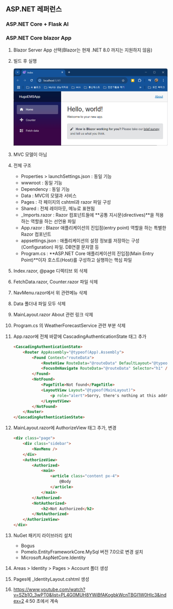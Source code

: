 ## ASP.NET 레퍼런스

### ASP.NET Core + Flask AI

### ASP.NET Core blazor App
1. Blazor Server App 선택(Blazor는 현재 .NET 8.0 까지는 지원하지 않음)
2. 빌드 후 실행

    <img src="../image/web9999.png" width="600">

3. MVC 모델이 아님
4. 전체 구조
    - Properties > launchSettings.json : 동일 기능
    - wwwroot : 동일 기능
    - Dependency : 동일 기능
    - Data : MVC의 모델과 서비스 
    - Pages : 각 페이지의 cshtml과 razor 파일 구성
    - Shared : 전체 레이아웃, 메뉴로 표현됨
    - _Imports.razor : Razor 컴포넌트들에 **공통 지시문(directives)**을 적용하는 역할을 하는 선언용 파일
    - App.razor : Blazor 애플리케이션의 진입점(entry point) 역할을 하는 특별한 Razor 컴포넌트
    - appsettings.json : 애플리케이션의 설정 정보를 저장하는 구성(Configuration) 파일. DB연결 문자열 등
    - Program.cs : **ASP.NET Core 애플리케이션의 진입점(Main Entry Point)**이자 호스트(Host)를 구성하고 실행하는 핵심 파일

5. Index.razor, @page 디렉티브 외 삭제
6. FetchData.razor, Counter.razor 파일 삭제
7. NavMenu.razor에서 위 관련메뉴 삭제
8. Data 폴더내 파일 모두 삭제
9. MainLayout.razor About 관련 링크 삭제
10. Program.cs 의 WeatherForecastService 관련 부분 삭제

11. App.razor에 전체 바깥에 CascadingAuthenticationState 태그 추가

    ```html
    <CascadingAuthenticationState>
        <Router AppAssembly="@typeof(App).Assembly">
            <Found Context="routeData">
                <RouteView RouteData="@routeData" DefaultLayout="@typeof(MainLayout)" />
                <FocusOnNavigate RouteData="@routeData" Selector="h1" />
            </Found>
            <NotFound>
                <PageTitle>Not found</PageTitle>
                <LayoutView Layout="@typeof(MainLayout)">
                    <p role="alert">Sorry, there's nothing at this address.</p>
                </LayoutView>
            </NotFound>
        </Router>
    </CascadingAuthenticationState>
    ```

12. MainLayout.razor에 AuthorizeView 태그 추가, 변경

    ```html
    <div class="page">
        <div class="sidebar">
            <NavMenu />
        </div>
        <AuthorizeView>
            <Authorized>
                <main>
                    <article class="content px-4">
                        @Body
                    </article>
                </main>
            </Authorized>
            <NotAuthorized>
                <h2>Not Authorized</h2>
            </NotAuthorized>
        </AuthorizeView>
    </div>
    ```

13. NuGet 패키지 라이브러리 설치
    - Bogus
    - Pomelo.EntityFrameworkCore.MySql 버전 7.0으로 변경 설치
    - Microsoft.AspNetCore.Identity
14. Areas > Identity > Pages > Account 폴더 생성
15. Pages에 _IdentityLayout.cshtml 생성
16. https://www.youtube.com/watch?v=SZb1O_3wPT0&list=PL4G0MUH8YWiBfAKogbkWcnTBGI1W0HIc3&index=2 4:50 초에서 계속

